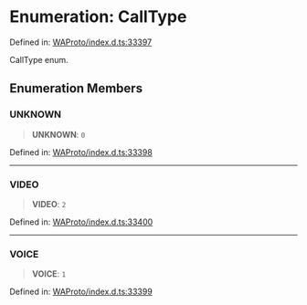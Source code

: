 # Enumeration: CallType

Defined in: [WAProto/index.d.ts:33397](https://github.com/Fokusdotid/bail/blob/8a30cf93a8ac726f06d1ad6578695812a8253e53/WAProto/index.d.ts#L33397)

CallType enum.

## Enumeration Members

### UNKNOWN

> **UNKNOWN**: `0`

Defined in: [WAProto/index.d.ts:33398](https://github.com/Fokusdotid/bail/blob/8a30cf93a8ac726f06d1ad6578695812a8253e53/WAProto/index.d.ts#L33398)

***

### VIDEO

> **VIDEO**: `2`

Defined in: [WAProto/index.d.ts:33400](https://github.com/Fokusdotid/bail/blob/8a30cf93a8ac726f06d1ad6578695812a8253e53/WAProto/index.d.ts#L33400)

***

### VOICE

> **VOICE**: `1`

Defined in: [WAProto/index.d.ts:33399](https://github.com/Fokusdotid/bail/blob/8a30cf93a8ac726f06d1ad6578695812a8253e53/WAProto/index.d.ts#L33399)
